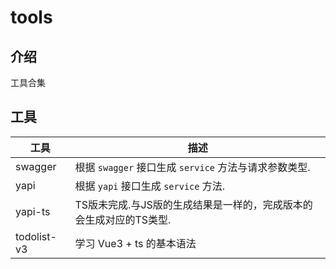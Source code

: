 # tools

## 介绍

工具合集

## 工具

|工具             |描述                                                    |
|----------------|-------------------------------------------------------|
|swagger         | 根据 `swagger` 接口生成 `service` 方法与请求参数类型.           |
|yapi            | 根据 `yapi` 接口生成 `service` 方法.      |
|yapi-ts         | TS版未完成.与JS版的生成结果是一样的，完成版本的会生成对应的TS类型. |
|todolist-v3     | 学习 Vue3 + ts 的基本语法 |
